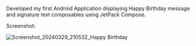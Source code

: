 Developed my first Android Application displaying Happy Birthday message and signature text composables using JetPack Compose.

Screenshot:

![Screenshot_20240329_210532_Happy Birthday](https://github.com/MuhammadAnasRazavi/Happy_Birthday/assets/144363890/ffc6da04-0b6f-4013-be6f-50677d8fdbd6)
